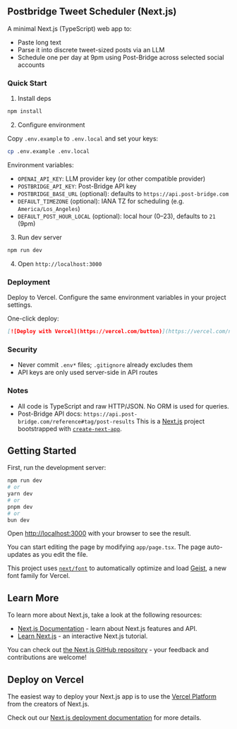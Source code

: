 ## Postbridge Tweet Scheduler (Next.js)

A minimal Next.js (TypeScript) web app to:

- Paste long text
- Parse it into discrete tweet-sized posts via an LLM
- Schedule one per day at 9pm using Post-Bridge across selected social accounts

### Quick Start

1) Install deps

```bash
npm install
```

2) Configure environment

Copy `.env.example` to `.env.local` and set your keys:

```bash
cp .env.example .env.local
```

Environment variables:

- `OPENAI_API_KEY`: LLM provider key (or other compatible provider)
- `POSTBRIDGE_API_KEY`: Post-Bridge API key
- `POSTBRIDGE_BASE_URL` (optional): defaults to `https://api.post-bridge.com`
- `DEFAULT_TIMEZONE` (optional): IANA TZ for scheduling (e.g. `America/Los_Angeles`)
- `DEFAULT_POST_HOUR_LOCAL` (optional): local hour (0–23), defaults to `21` (9pm)

3) Run dev server

```bash
npm run dev
```

4) Open `http://localhost:3000`

### Deployment

Deploy to Vercel. Configure the same environment variables in your project settings.

One-click deploy:

```md
[![Deploy with Vercel](https://vercel.com/button)](https://vercel.com/new/clone?repository-url=https%3A%2F%2Fgithub.com%2FNapageneral%2Fpostbridge-client&project-name=tweet-like-nikita&repository-name=postbridge-client&env=OPENAI_API_KEY,POSTBRIDGE_API_KEY,POSTBRIDGE_BASE_URL,DEFAULT_TIMEZONE,DEFAULT_POST_HOUR_LOCAL&envDescription=LLM%20and%20Post-Bridge%20keys&envLink=https%3A%2F%2Fwww.post-bridge.com%2Fdashboard%2Fapi-keys)
```

### Security

- Never commit `.env*` files; `.gitignore` already excludes them
- API keys are only used server-side in API routes

### Notes

- All code is TypeScript and raw HTTP/JSON. No ORM is used for queries.
- Post-Bridge API docs: `https://api.post-bridge.com/reference#tag/post-results`
This is a [Next.js](https://nextjs.org) project bootstrapped with [`create-next-app`](https://nextjs.org/docs/app/api-reference/cli/create-next-app).

## Getting Started

First, run the development server:

```bash
npm run dev
# or
yarn dev
# or
pnpm dev
# or
bun dev
```

Open [http://localhost:3000](http://localhost:3000) with your browser to see the result.

You can start editing the page by modifying `app/page.tsx`. The page auto-updates as you edit the file.

This project uses [`next/font`](https://nextjs.org/docs/app/building-your-application/optimizing/fonts) to automatically optimize and load [Geist](https://vercel.com/font), a new font family for Vercel.

## Learn More

To learn more about Next.js, take a look at the following resources:

- [Next.js Documentation](https://nextjs.org/docs) - learn about Next.js features and API.
- [Learn Next.js](https://nextjs.org/learn) - an interactive Next.js tutorial.

You can check out [the Next.js GitHub repository](https://github.com/vercel/next.js) - your feedback and contributions are welcome!

## Deploy on Vercel

The easiest way to deploy your Next.js app is to use the [Vercel Platform](https://vercel.com/new?utm_medium=default-template&filter=next.js&utm_source=create-next-app&utm_campaign=create-next-app-readme) from the creators of Next.js.

Check out our [Next.js deployment documentation](https://nextjs.org/docs/app/building-your-application/deploying) for more details.
